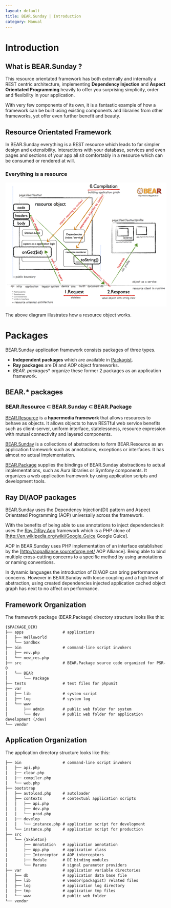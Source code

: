 ```yaml
---
layout: default
title: BEAR.Sunday | Introduction
category: Manual
---
```


# Introduction

## What is BEAR.Sunday ?

This resource orientated framework has both externally and internally a REST centric architecture, implementing **Dependency Injection** and **Aspect Orientated Programming** heavily to offer you surprising simplicity, order and flexibility in your application.

With very few components of its own, it is a fantastic example of how a framework can be built using existing components and libraries from other frameworks, yet offer even further benefit and beauty.

## Resource Orientated Framework

In BEAR.Sunday everything is a REST resource which leads to far simpler design and extensibility. Interactions with your database, services and even pages and sections of your app all sit comfortably in a resource which can be consumed or rendered at will.

### Everything is a resource

<img src="/images/screen/diagram.png" style="max-width: 100%;height: auto;"/>

The above diagram illustrates how a resource object works.

# Packages

BEAR.Sunday application framework consists packages of three types. 

* **Independent packages** which are available in [Packagist](https://packagist.org/).
* **Ray packages** are DI and AOP object frameworks.
* **BEAR.* packages** organize these former 2 packages as an application framework.

## BEAR.* packages

### BEAR.Resource ⊂ BEAR.Sunday ⊂ BEAR.Package

[BEAR.Resource](https://github.com/koriym/BEAR.Sunday) is a **hypermedia framework** that allows resources to behave as objects.
It allows objects to have RESTful web service benefits such as client-server, uniform interface, statelessness, resource expression with mutual connectivity and layered components.

[BEAR.Sunday](https://github.com/koriym/BEAR.Sunday) is a collections of abstractions to form BEAR.Resource as an application framework such as annotations, exceptions or interfaces. It has almost no actual implementation.

[BEAR.Package](https://github.com/koriym/BEAR.Package) supplies the bindings of BEAR.Sunday abstractions to actual implementations, such as Aura libraries or Symfony components.
It organizes a web application framework by using application scripts and development tools.

## Ray DI/AOP packages

BEAR.Sunday uses the Dependency Injection(DI) pattern and Aspect Orientated Programming (AOP) universally across the framework.

With the benefits of being able to use annotations to inject dependencies it uses the [Ray.Di](https://github.com/koriym/Ray.Di)[Ray.Aop](https://github.com/koriym/Ray.Aop) framework which is a PHP clone of [http://en.wikipedia.org/wiki/Google_Guice Google Guice].

AOP in BEAR.Sunday uses PHP implementation of an interface established by the [http://aopalliance.sourceforge.net/ AOP Alliance]. Being able to bind multiple cross-cutting concerns to a specific method by using annotations or naming conventions.

In dynamic languages the introduction of DI/AOP can bring performance concerns.
However in BEAR.Sunday with loose coupling and a high level of abstraction, using created dependencies injected application cached object graph has next to no affect on performance.

## Framework Organization

The framework package (BEAR.Package) directory structure looks like this:

```
{$PACKAGE_DIR}
├── apps                 # applications
│   ├── Helloworld
│   └── Sandbox
├── bin                  # command-line script invokers
│   ├── env.php
│   └── new_res.php
├── src                  # BEAR.Package source code organized for PSR-0
│   └── BEAR
│       └── Package
├── tests                # test files for phpunit
├── var
│   ├── lib              # system script
│   ├── log              # system log
│   └── www
│       ├── admin        # public web folder for system
│       └── dev          # public web folder for application development (/dev)
└── vendor
```

## Application Organization

The application directory structure looks like this:

```
├── bin                  # command-line script invokers
│   ├── api.php
│   ├── clear.php
│   ├── compiler.php
│   └── web.php
├── bootstrap
│   ├── autoload.php     # autoloader
│   ├── contexts         # contextual application scripts
│   │   ├── api.php
│   │   ├── dev.php
│   │   └── prod.php
│   ├── develop
│   │   └── instance.php # application script for development
│   └── instance.php     # application script for production
├── src
│   └── {Skeleton}
│       ├── Annotation   # application annotation
│       ├── App.php      # application class
│       ├── Interceptor  # AOP interceptors
│       ├── Module       # DI binding modules
│       └── Params       # signal parameter providers
├── var                  # application variable directories
│   ├── db               # application data base file
│   ├── lib              # vendor(packagist) related files
│   ├── log              # application log directory
│   ├── tmp              # application tmp files
│   └── www              # public web folder
└── vendor
```
